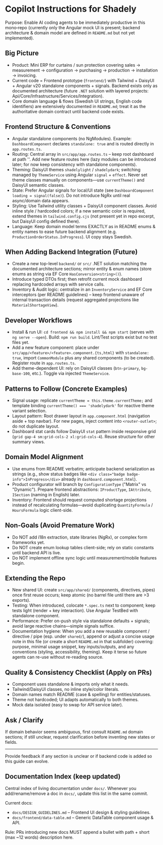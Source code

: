 # Copilot Instructions for Shadely

Purpose: Enable AI coding agents to be immediately productive in this mono‑repo (currently only the Angular mock UI is present; backend architecture & domain model are defined in `README.md` but not yet implemented).

## Big Picture
- Product: Mini ERP for curtains / sun protection covering sales → measurement → configuration → purchasing → production → installation → invoicing.
- Current code = Frontend prototype (`frontend/`) with Tailwind + DaisyUI + Angular v20 standalone components + signals. Backend exists only as documented architecture (future `.NET` solution with layered projects: Api/Core/Infrastructure/Services/Integration).
- Core domain language & flows (Swedish UI strings, English code identifiers) are extensively documented in `README.md`; treat it as the authoritative domain contract until backend code exists.

## Frontend Structure & Conventions
- Angular standalone components (no NgModules). Example: `DashboardComponent` declares `standalone: true` and is routed directly in `app.routes.ts`.
- Routing: Central array in `src/app/app.routes.ts` – keep root dashboard at path ''. Add new feature routes here (lazy modules can be introduced later; for now keep consistency with standalone components).
- Theming: DaisyUI themes `shadelylight` / `shadelydark`; switching managed by `ThemeService` using Angular `signal` + `effect`. Never set theme classes manually on components—use `currentTheme()` and DaisyUI semantic classes.
- State: Prefer Angular signals for local/UI state (see `DashboardComponent` `loading = signal(false)`). Do not introduce NgRx until real async/domain data appears.
- Styling: Use Tailwind utility classes + DaisyUI component classes. Avoid inline style / hardcoded colors; if a new semantic color is required, extend themes in `tailwind.config.cjs` (not present yet in repo excerpt, but DaisyUI config defined there).
- Language: Keep domain model terms EXACTLY as in README enums & entity names to ease future backend alignment (e.g. `ProductionOrderStatus.InProgress`). UI copy stays Swedish.

## When Adding Backend Integration (Future)
- Create a new top-level `backend/` or `src/` .NET solution matching the documented architecture sections; mirror entity & enum names (store enums as string via EF Core `HasConversion<string>()`).
- Introduce typed DTOs first; then retrofit current mock dashboard replacing hardcoded arrays with service calls.
- Inventory & Audit logic: centralize in an `InventoryService` and EF Core interceptors (per README guidelines) – keep frontend unaware of internal transaction details (request aggregated projections like `MaterialShortageView`).

## Developer Workflows
- Install & run UI: `cd frontend && npm install && npm start` (serves with `ng serve --open`). Build: `npm run build`. Lint/Test scripts exist but no test files yet.
- Add a new feature component: place under `src/app/<feature>/<feature>.component.{ts,html}` with `standalone: true`, import `CommonModule` plus any shared components (to be created). Register route in `app.routes.ts`.
- Add theme-dependent UI: rely on DaisyUI classes (`btn-primary`, `bg-base-100`, etc.). Toggle via injected `ThemeService`.

## Patterns to Follow (Concrete Examples)
- Signal usage: replicate `currentTheme = this.theme.currentTheme;` and template binding `currentTheme() === 'shadelydark'` for reactive theme variant selection.
- Layout pattern: Root drawer layout in `app.component.html` (navigation aside + top navbar). For new pages, inject content into `<router-outlet>`; do not duplicate layout.
- Dashboard stat cards follow DaisyUI `stat` pattern inside responsive grid (`grid gap-4 sm:grid-cols-2 xl:grid-cols-4`). Reuse structure for other summary views.

## Domain Model Alignment
- Use enums from README verbatim; anticipate backend serialization as strings (e.g., show status badges like `<div class="badge badge-info">InProgress</div>` already in `dashboard.component.html`).
- Product configurator will branch by `ConfigurationType` ("Matrix" vs "Dynamic"). Prepare frontend abstractions: `IProductType`, `IAttribute`, `ISection` (naming in English) later.
- Inventory: Frontend should request computed shortage projections instead of recalculating formulas—avoid duplicating `QuantityFormula` / `HoursFormula` logic client-side.

## Non-Goals (Avoid Premature Work)
- Do NOT add i18n extraction, state libraries (NgRx), or complex form frameworks yet.
- Do NOT create enum lookup tables client-side; rely on static constants until backend API is live.
- Do NOT implement offline sync logic until measurement/mobile features begin.

## Extending the Repo
- New shared UI: create `src/app/shared/` (components, directives, pipes) once first reuse occurs; keep atomic (no barrel file until there are >3 exports).
- Testing: When introduced, colocate `*.spec.ts` next to component; keep tests light (render + key interaction). Use Angular TestBed with standalone component.
- Performance: Prefer on-push style via standalone defaults + signals; avoid large reactive chains—simple signals suffice.
- Documentation hygiene: When you add a new reusable component / directive / pipe (esp. under `shared/`), append or adjust a concise usage note in this file (or create a short `README.md` in that subfolder) covering: purpose, minimal usage snippet, key inputs/outputs, and any conventions (styling, accessibility, theming). Keep it terse so future agents can re-use without re-reading source.

## Quality & Consistency Checklist (Apply on PRs)
- Component uses standalone & imports only what it needs.
- Tailwind/DaisyUI classes, no inline style/color literals.
- Domain names match README (case & spelling) for entities/statuses.
- Theme not hardcoded; UI adapts automatically to both themes.
- Mock data isolated (easy to swap for API service later).

## Ask / Clarify
If domain behavior seems ambiguous, first consult `README.md` domain sections; if still unclear, request clarification before inventing new states or fields.

---
Provide feedback if any section is unclear or if backend code is added so this guide can evolve.

## Documentation Index (keep updated)
Central index of living documentation under `docs/`. Whenever you add/rename/remove a doc in `docs/`, update this list in the same commit.

Current docs:
- `docs/DESIGN_GUIDELINES.md` – Frontend UI design & styling guidelines.
- `docs/frontend/data-table.md` – Generic DataTable component usage & API.

Rule: PRs introducing new docs MUST append a bullet with path + short (max ~12 words) description here.
